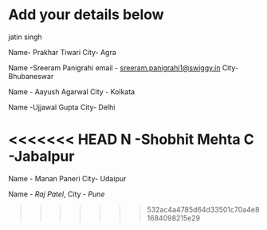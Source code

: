 # Add your details below
jatin singh

Name- Prakhar Tiwari
City- Agra

Name -Sreeram Panigrahi email - sreeram.panigrahi1@swiggy.in
City- Bhubaneswar

Name - Aayush Agarwal
City - Kolkata

Name -Ujjawal Gupta
City- Delhi

<<<<<<< HEAD
N -Shobhit Mehta
C -Jabalpur
=======
Name - Manan Paneri
City- Udaipur

Name - *Raj Patel*, City - *Pune*


>>>>>>> 532ac4a4785d64d33501c70a4e81684098215e29
